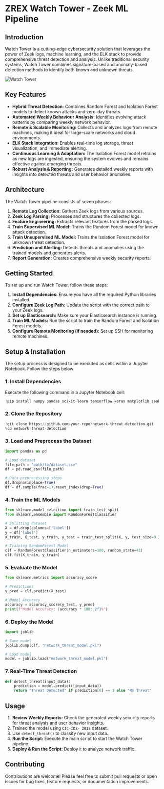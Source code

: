 # ZREX Watch Tower - Zeek ML Pipeline

## Introduction
Watch Tower is a cutting-edge cybersecurity solution that leverages the power of Zeek logs, machine learning, and the ELK stack to provide comprehensive threat detection and analysis. Unlike traditional security systems, Watch Tower combines signature-based and anomaly-based detection methods to identify both known and unknown threats.

![Watch Tower](https://github.com/user-attachments/assets/69079956-40bc-4b96-b238-b86f244c3aab)

## Key Features

* **Hybrid Threat Detection:** Combines Random Forest and Isolation Forest models to detect known attacks and zero-day threats.
* **Automated Weekly Behaviour Analysis:** Identifies evolving attack patterns by comparing weekly network behavior.
* **Remote & Scalable Monitoring:** Collects and analyzes logs from remote machines, making it ideal for large-scale networks and cloud environments.
* **ELK Stack Integration:** Enables real-time log storage, threat visualization, and immediate alerting.
* **Continuous Learning & Adaptation:** The Isolation Forest model retrains as new logs are ingested, ensuring the system evolves and remains effective against emerging threats.
* **Robust Analysis & Reporting:** Generates detailed weekly reports with insights into detected threats and user behavior anomalies.

## Architecture

The Watch Tower pipeline consists of seven phases:

1. **Remote Log Collection:** Gathers Zeek logs from various sources.
2. **Zeek Log Parsing:** Processes and structures the collected logs.
3. **Feature Engineering:** Extracts relevant features from the parsed logs.
4. **Train Supervised ML Model:** Trains the Random Forest model for known attack detection.
5. **Train Unsupervised ML Model:** Trains the Isolation Forest model for unknown threat detection.
6. **Prediction and Alerting:** Detects threats and anomalies using the trained models and generates alerts.
7. **Report Generation:** Creates comprehensive weekly security reports.

## Getting Started

To set up and run Watch Tower, follow these steps:

1. **Install Dependencies:** Ensure you have all the required Python libraries installed.
2. **Configure Zeek Log Path:** Update the script with the correct path to your Zeek logs.
3. **Set up Elasticsearch:** Make sure your Elasticsearch instance is running.
4. **Train ML Models:** Run the script to train the Random Forest and Isolation Forest models.
5. **Configure Remote Monitoring (if needed):** Set up SSH for monitoring remote machines.

## Setup & Installation
The setup process is designed to be executed as cells within a Jupyter Notebook. Follow the steps below:

### 1. Install Dependencies
Execute the following command in a Jupyter Notebook cell:
```python
!pip install numpy pandas scikit-learn tensorflow keras matplotlib seaborn
```

### 2. Clone the Repository
```python
!git clone https://github.com/your-repo/network-threat-detection.git
%cd network-threat-detection
```

### 3. Load and Preprocess the Dataset
```python
import pandas as pd

# Load dataset
file_path = "path/to/dataset.csv"
df = pd.read_csv(file_path)

# Data preprocessing steps
df.dropna(inplace=True)
df = df.sample(frac=1).reset_index(drop=True)
```

### 4. Train the ML Models
```python
from sklearn.model_selection import train_test_split
from sklearn.ensemble import RandomForestClassifier

# Splitting dataset
X = df.drop(columns=['label'])
y = df['label']
X_train, X_test, y_train, y_test = train_test_split(X, y, test_size=0.2, random_state=42)

# Training RandomForest Model
clf = RandomForestClassifier(n_estimators=100, random_state=42)
clf.fit(X_train, y_train)
```

### 5. Evaluate the Model
```python
from sklearn.metrics import accuracy_score

# Predictions
y_pred = clf.predict(X_test)

# Model Accuracy
accuracy = accuracy_score(y_test, y_pred)
print(f"Model Accuracy: {accuracy * 100:.2f}%")
```

### 6. Deploy the Model
```python
import joblib

# Save model
joblib.dump(clf, "network_threat_model.pkl")

# Load model
model = joblib.load("network_threat_model.pkl")
```

### 7. Real-Time Threat Detection
```python
def detect_threat(input_data):
    prediction = model.predict([input_data])
    return "Threat Detected" if prediction[0] == 1 else "No Threat"
```

## Usage

1. **Review Weekly Reports:** Check the generated weekly security reports for threat analysis and user behavior insights.
2. Trained the model using `CIC-IDS- 2018` dataset.
3. Use `detect_threat()` to classify new input data.
4. **Run the Script:** Execute the main script to start the Watch Tower pipeline.
5. **Deploy & Run the Script:** Deploy it to analyze network traffic.

## Contributing

Contributions are welcome! Please feel free to submit pull requests or open issues for bug fixes, feature requests, or documentation improvements.

